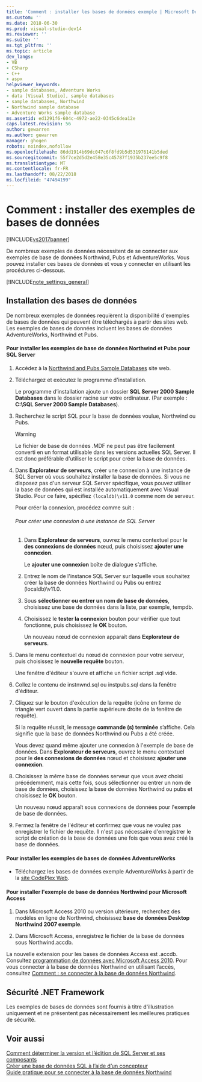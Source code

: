 ```yaml
---
title: 'Comment : installer les bases de données exemple | Microsoft Docs'
ms.custom: ''
ms.date: 2018-06-30
ms.prod: visual-studio-dev14
ms.reviewer: ''
ms.suite: ''
ms.tgt_pltfrm: ''
ms.topic: article
dev_langs:
- VB
- CSharp
- C++
- aspx
helpviewer_keywords:
- sample databases, Adventure Works
- data [Visual Studio], sample databases
- sample databases, Northwind
- Northwind sample database
- Adventure Works sample database
ms.assetid: ed1291f6-604c-4972-ae22-0345c6dea12e
caps.latest.revision: 56
author: gewarren
ms.author: gewarren
manager: ghogen
robots: noindex,nofollow
ms.openlocfilehash: 86dd1914b69dc047c6f8fd9b5d531976141b5ded
ms.sourcegitcommit: 55f7ce2d5d2e458e35c45787f1935b237ee5c9f8
ms.translationtype: MT
ms.contentlocale: fr-FR
ms.lasthandoff: 08/22/2018
ms.locfileid: "47494199"
---
```

# <a name="how-to-install-sample-databases"></a>Comment : installer des exemples de bases de données
[!INCLUDE[vs2017banner](../includes/vs2017banner.md)]

De nombreux exemples de données nécessitent de se connecter aux exemples de base de données Northwind, Pubs et AdventureWorks. Vous pouvez installer ces bases de données et vous y connecter en utilisant les procédures ci-dessous.  
  
 [!INCLUDE[note_settings_general](../includes/note-settings-general-md.md)]  
  
## <a name="installing-databases"></a>Installation des bases de données  
 De nombreux exemples de données requièrent la disponibilité d'exemples de bases de données qui peuvent être téléchargés à partir des sites web. Les exemples de bases de données incluent les bases de données AdventureWorks, Northwind et Pubs.  
  
#### <a name="to-install-the-northwind-and-pubs-sample-databases-for-sql-server"></a>Pour installer les exemples de base de données Northwind et Pubs pour SQL Server  
  
1.  Accédez à la [Northwind and Pubs Sample Databases](http://go.microsoft.com/fwlink?linkid=64296) site web.  
  
2.  Téléchargez et exécutez le programme d'installation.  
  
     Le programme d’installation ajoute un dossier **SQL Server 2000 Sample Databases** dans le dossier racine sur votre ordinateur. (Par exemple : **C:\SQL Server 2000 Sample Databases**).  
  
3.  Recherchez le script SQL pour la base de données voulue, Northwind ou Pubs.  
  
    > [!WARNING]
    >  Le fichier de base de données .MDF ne peut pas être facilement converti en un format utilisable dans les versions actuelles SQL Server. Il est donc préférable d'utiliser le script pour créer la base de données.  
  
4.  Dans **Explorateur de serveurs**, créer une connexion à une instance de SQL Server où vous souhaitez installer la base de données. Si vous ne disposez pas d'un serveur SQL Server spécifique, vous pouvez utiliser la base de données qui est installée automatiquement avec Visual Studio. Pour ce faire, spécifiez `(localdb)\v11.0` comme nom de serveur.  
  
     Pour créer la connexion, procédez comme suit :  
  
    ###### <a name="to-create-a-connection-to-an-instance-of-sql-server"></a>Pour créer une connexion à une instance de SQL Server  
  
    1.  Dans **Explorateur de serveurs**, ouvrez le menu contextuel pour le **des connexions de données** nœud, puis choisissez **ajouter une connexion**.  
  
         Le **ajouter une connexion** boîte de dialogue s’affiche.  
  
    2.  Entrez le nom de l'instance SQL Server sur laquelle vous souhaitez créer la base de données Northwind ou Pubs ou entrez (localdb)\v11.0.  
  
    3.  Sous **sélectionner ou entrer un nom de base de données**, choisissez une base de données dans la liste, par exemple, tempdb.  
  
    4.  Choisissez le **tester la connexion** bouton pour vérifier que tout fonctionne, puis choisissez le **OK** bouton.  
  
         Un nouveau nœud de connexion apparaît dans **Explorateur de serveurs**.  
  
5.  Dans le menu contextuel du nœud de connexion pour votre serveur, puis choisissez le **nouvelle requête** bouton.  
  
     Une fenêtre d'éditeur s'ouvre et affiche un fichier script .sql vide.  
  
6.  Collez le contenu de instnwnd.sql ou instpubs.sql dans la fenêtre d'éditeur.  
  
7.  Cliquez sur le bouton d'exécution de la requête (icône en forme de triangle vert ouvert dans la partie supérieure droite de la fenêtre de requête).  
  
     Si la requête réussit, le message **commande (s) terminée** s’affiche. Cela signifie que la base de données Northwind ou Pubs a été créée.  
  
     Vous devez quand même ajouter une connexion à l'exemple de base de données. Dans **Explorateur de serveurs**, ouvrez le menu contextuel pour le **des connexions de données** nœud et choisissez **ajouter une connexion**.  
  
8.  Choisissez la même base de données serveur que vous avez choisi précédemment, mais cette fois, sous sélectionner ou entrer un nom de base de données, choisissez la base de données Northwind ou pubs et choisissez le **OK** bouton.  
  
     Un nouveau nœud apparaît sous connexions de données pour l'exemple de base de données.  
  
9. Fermez la fenêtre de l'éditeur et confirmez que vous ne voulez pas enregistrer le fichier de requête. Il n'est pas nécessaire d'enregistrer le script de création de la base de données une fois que vous avez créé la base de données.  
  
#### <a name="to-install-the-adventureworks-sample-databases"></a>Pour installer les exemples de bases de données AdventureWorks  
  
-   Téléchargez les bases de données exemple AdventureWorks à partir de la [site CodePlex Web](http://go.microsoft.com/fwlink/?linkid=87843).  
  
#### <a name="to-install-the-northwind-sample-database-for-microsoft-access"></a>Pour installer l'exemple de base de données Northwind pour Microsoft Access  
  
1.  Dans Microsoft Access 2010 ou version ultérieure, recherchez des modèles en ligne de Northwind, choisissez **base de données Desktop Northwind 2007 exemple**.  
  
2.  Dans Microsoft Access, enregistrez le fichier de la base de données sous Northwind.accdb.  
  
 La nouvelle extension pour les bases de données Access est .accdb. Consultez [programmation de données avec Microsoft Access 2010](http://msdn.microsoft.com/library/office/ff965871.aspx). Pour vous connecter à la base de données Northwind en utilisant l’accès, consultez [Comment : se connecter à la base de données Northwind](../data-tools/how-to-connect-to-the-northwind-database.md).  
  
## <a name="net-framework-security"></a>Sécurité .NET Framework  
 Les exemples de bases de données sont fournis à titre d'illustration uniquement et ne présentent pas nécessairement les meilleures pratiques de sécurité.  
  
## <a name="see-also"></a>Voir aussi  
 [Comment déterminer la version et l’édition de SQL Server et ses composants](http://support.microsoft.com/kb/321185)   
 [Créer une base de données SQL à l’aide d’un concepteur](../data-tools/create-a-sql-database-by-using-a-designer.md)   
 [Guide pratique pour se connecter à la base de données Northwind](../data-tools/how-to-connect-to-the-northwind-database.md)